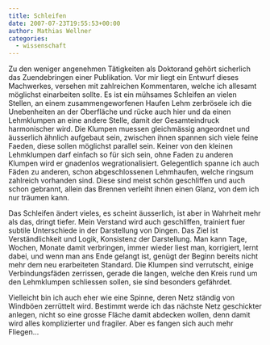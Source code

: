 ```yaml
---
title: Schleifen
date: 2007-07-23T19:55:53+00:00
author: Mathias Wellner
categories:
  - wissenschaft
---
```

Zu den weniger angenehmen Tätigkeiten als Doktorand gehört sicherlich das Zuendebringen einer Publikation. Vor mir liegt ein Entwurf dieses Machwerkes, versehen mit zahlreichen Kommentaren, welche ich allesamt möglichst einarbeiten sollte. Es ist ein mühsames Schleifen an vielen Stellen, an einem zusammengeworfenen Haufen Lehm zerbrösele ich die Unebenheiten an der Oberfläche und rücke auch hier und da einen Lehmklumpen an eine andere Stelle, damit der Gesamteindruck harmonischer wird. Die Klumpen muessen gleichmässig angeordnet und äusserlich ähnlich aufgebaut sein, zwischen ihnen spannen sich viele feine Faeden, diese sollen möglichst parallel sein. Keiner von den kleinen Lehmklumpen darf einfach so für sich sein, ohne Faden zu anderen Klumpen wird er gnadenlos wegrationalisiert. Gelegentlich spanne ich auch Fäden zu anderen, schon abgeschlossenen Lehmhaufen, welche ringsum zahlreich vorhanden sind. Diese sind meist schön geschliffen und auch schon gebrannt, allein das Brennen verleiht ihnen einen Glanz, von dem ich nur träumen kann.

Das Schleifen ändert vieles, es scheint äusserlich, ist aber in Wahrheit mehr als das, dringt tiefer. Mein Verstand wird auch geschliffen, trainiert fuer subtile Unterschiede in der Darstellung von Dingen. Das Ziel ist Verständlichkeit und Logik, Konsistenz der Darstellung. Man kann Tage, Wochen, Monate damit verbringen, immer wieder liest man, korrigiert, lernt dabei, und wenn man ans Ende gelangt ist, genügt der Beginn bereits nicht mehr dem neu erarbeiteten Standard. Die Klumpen sind verrutscht, einige Verbindungsfäden zerrissen, gerade die langen, welche den Kreis rund um den Lehmklumpen schliessen sollen, sie sind besonders gefährdet.

Vielleicht bin ich auch eher wie eine Spinne, deren Netz ständig von Windböen zerrüttelt wird. Bestimmt werde ich das nächste Netz geschickter anlegen, nicht so eine grosse Fläche damit abdecken wollen, denn damit wird alles komplizierter und fragiler. Aber es fangen sich auch mehr Fliegen&#8230;